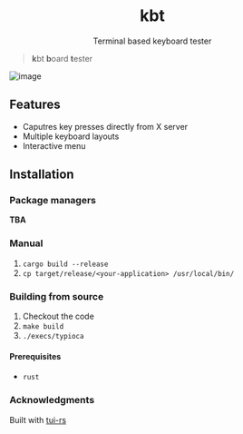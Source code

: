 <h1 align=center> kbt </h1>
<p align=center> Terminal based keyboard tester </p>

> **k**bt **b**oard **t**ester

![image](https://github.com/bloznelis/kbt/assets/33397865/cfcc78ab-37f0-4db0-a107-9a21fa283f99)

## Features
  * Caputres key presses directly from X server
  * Multiple keyboard layouts
  * Interactive menu

## Installation
### Package managers
**TBA**
### Manual
  1. `cargo build --release`
  2. `cp target/release/<your-application> /usr/local/bin/`

### Building from source
  1. Checkout the code
  2. `make build`
  3. `./execs/typioca`

#### Prerequisites
  * `rust`

### Acknowledgments
Built with [tui-rs](https://github.com/fdehau/tui-rs)
